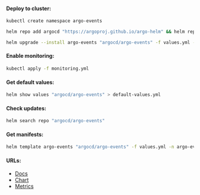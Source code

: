 #### Deploy to cluster:
```bash
kubectl create namespace argo-events
```
```bash
helm repo add argocd "https://argoproj.github.io/argo-helm" && helm repo update
```
```bash
helm upgrade --install argo-events "argocd/argo-events" -f values.yml -n argo-events --version "2.4.7"
```

#### Enable monitoring:
```bash
kubectl apply -f monitoring.yml
```

#### Get default values:
```bash
helm show values "argocd/argo-events" > default-values.yml
```

#### Check updates:
```bash
helm search repo "argocd/argo-events"
```

#### Get manifests:
```bash
helm template argo-events "argocd/argo-events" -f values.yml -n argo-events --version "2.4.7" > manifests.yml
```

#### URLs:
- [Docs](https://argoproj.github.io/argo-events/)
- [Chart](https://github.com/argoproj/argo-helm/tree/main/charts/argo-events)
- [Metrics](https://argoproj.github.io/argo-events/metrics/)
